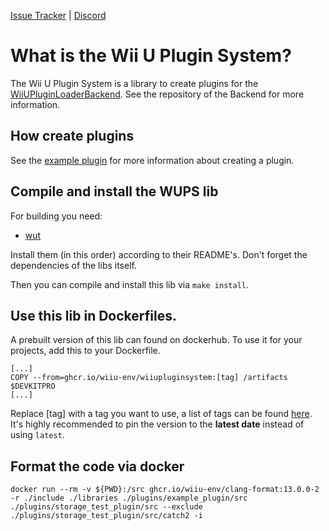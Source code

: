 [Issue Tracker](https://github.com/wiiu-env/WiiUPluginSystem/issues) | [Discord](https://discord.gg/bZ2rep2)
 
# What is the Wii U Plugin System?

The Wii U Plugin System is a library to create plugins for the [WiiUPluginLoaderBackend](https://github.com/wiiu-env/WiiUPluginLoaderBackend).
See the repository of the Backend for more information.

## How create plugins
See the [example plugin](https://github.com/wiiu-env/WiiUPluginSystem/tree/master/plugins/example_plugin) for more information about creating a plugin.

## Compile and install the WUPS lib
For building you need:
- [wut](https://github.com/devkitPro/wut)

Install them (in this order) according to their README's. Don't forget the dependencies of the libs itself.

Then you can compile and install this lib via `make install`.

## Use this lib in Dockerfiles.
A prebuilt version of this lib can found on dockerhub. To use it for your projects, add this to your Dockerfile.
```
[...]
COPY --from=ghcr.io/wiiu-env/wiiupluginsystem:[tag] /artifacts $DEVKITPRO
[...]
```
Replace [tag] with a tag you want to use, a list of tags can be found [here](https://github.com/wiiu-env/WiiUPluginSystem/pkgs/container/wiiupluginsystem/versions).
It's highly recommended to pin the version to the **latest date** instead of using `latest`.

## Format the code via docker

`docker run --rm -v ${PWD}:/src ghcr.io/wiiu-env/clang-format:13.0.0-2 -r ./include ./libraries ./plugins/example_plugin/src  ./plugins/storage_test_plugin/src --exclude ./plugins/storage_test_plugin/src/catch2 -i`
